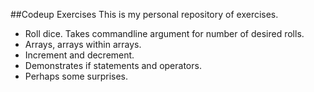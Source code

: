 ##Codeup Exercises
This is my personal repository of exercises.

- Roll dice. Takes commandline argument for number of desired rolls.
- Arrays, arrays within arrays.
- Increment and decrement.
- Demonstrates if statements and operators.
- Perhaps some surprises.

